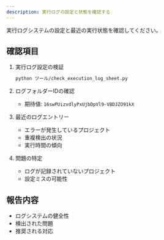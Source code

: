 ```yaml
---
description: 実行ログの設定と状態を確認する
---
```


実行ログシステムの設定と最近の実行状態を確認してください。

## 確認項目

1. 実行ログ設定の検証
   ```bash
   python ツール/check_execution_log_sheet.py
   ```

2. ログフォルダーIDの確認
   - 期待値: `16swPUizvdlyPxUjbDpVl9-VBDJZO91kX`

3. 最近のログエントリー
   - エラーが発生しているプロジェクト
   - 重複検出の状況
   - 実行時間の傾向

4. 問題の特定
   - ログが記録されていないプロジェクト
   - 設定ミスの可能性

## 報告内容

- ログシステムの健全性
- 検出された問題
- 推奨される対応

